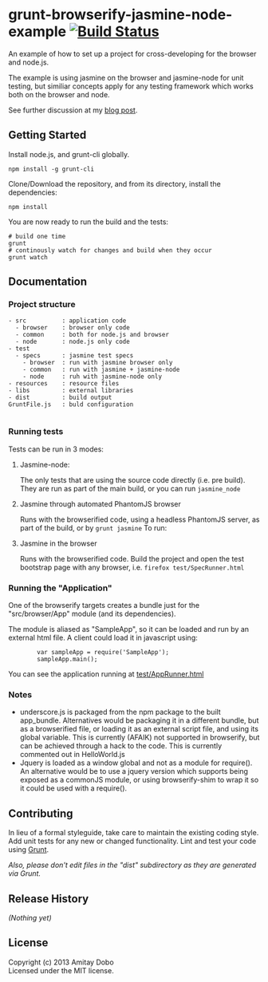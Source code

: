 # grunt-browserify-jasmine-node-example [![Build Status](https://travis-ci.org/amitayd/grunt-browserify-jasmine-node-example.png)](https://travis-ci.org/amitayd/grunt-browserify-jasmine-node-example)

An example of how to set up a project for cross-developing for the browser and node.js.

The example is using jasmine on the browser and jasmine-node for unit testing, but similiar concepts apply for any testing framework which works both on the browser and node.

See further discussion at my [blog post](http://www.doboism.com/blog/2013/05/17/cross-developing-for-node-js-and-browsers-using-browserify/).

## Getting Started

Install node.js, and grunt-cli globally.

```
npm install -g grunt-cli
```

Clone/Download the repository, and from its directory, install the dependencies:
```
npm install
```

You are now ready to run the build and the tests:
```
# build one time
grunt 
# continously watch for changes and build when they occur
grunt watch
```

## Documentation

### Project structure
```
- src          : application code
  - browser    : browser only code
  - common     : both for node.js and browser
  - node       : node.js only code
- test
  - specs      : jasmine test specs
    - browser  : run with jasmine browser only
    - common   : run with jasmine + jasmine-node
    - node     : ruh with jasmine-node only
- resources    : resource files
- libs         : external libraries
- dist         : build output
GruntFile.js   : buld configuration


```

### Running tests

Tests can be run in 3 modes:

1. Jasmine-node:

    The only tests that are using the source code directly (i.e. pre build). They are run as part of the main build, or you can run `jasmine_node`
  
2. Jasmine through automated PhantomJS browser
 
    Runs with the browserified code, using a headless PhantomJS server, as part of the build, or by `grunt jasmine`
    To run:

3. Jasmine in the browser

    Runs with the browserified code. Build the project and open the test bootstrap page with any browser, i.e. `firefox test/SpecRunner.html`

### Running the "Application"

One of the browserify targets creates a bundle just for the "src/browser/App" module (and its dependencies).

The module is aliased as "SampleApp", so it can be loaded and run by an external html file.
A client could load it in javascript using:
```
        var sampleApp = require('SampleApp');
        sampleApp.main();
```

You can see the application running at [test/AppRunner.html](test/AppRunner.html)

### Notes
 * underscore.js is packaged from the npm package to the built app_bundle. Alternatives would be packaging it in a different bundle, but as a browserified file, or loading it as an external script file, and using its global variable. This is currently (AFAIK) not supported in browserify, but can be achieved through a hack to the code. This is currently commented out in HelloWorld.js
 * Jquery is loaded as a window global and not as a module for require(). An alternative would be to use a jquery version which supports being exposed as a commonJS module, or using browserify-shim to wrap it so it could be used with a require().



## Contributing
In lieu of a formal styleguide, take care to maintain the existing coding style. Add unit tests for any new or changed functionality. Lint and test your code using [Grunt](http://gruntjs.com/).

_Also, please don't edit files in the "dist" subdirectory as they are generated via Grunt._

## Release History
_(Nothing yet)_

## License
Copyright (c) 2013 Amitay Dobo  
Licensed under the MIT license.
